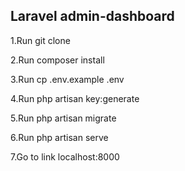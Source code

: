 <h2>Laravel admin-dashboard</h2>

1.Run git clone <my-cool-project>
    
2.Run composer install
    
3.Run cp .env.example .env
    
4.Run php artisan key:generate
    
5.Run php artisan migrate
    
6.Run php artisan serve
    
7.Go to link localhost:8000
